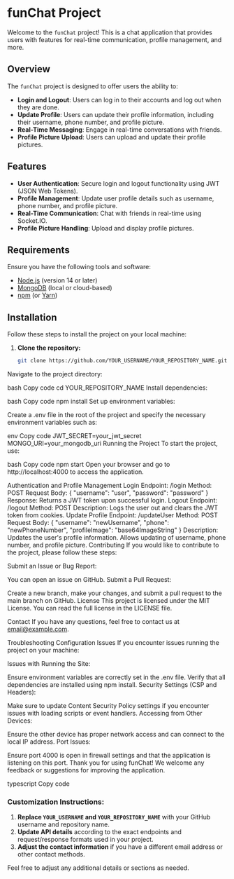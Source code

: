 # funChat Project

Welcome to the `funChat` project! This is a chat application that provides users with features for real-time communication, profile management, and more.

## Overview

The `funChat` project is designed to offer users the ability to:

- **Login and Logout**: Users can log in to their accounts and log out when they are done.
- **Update Profile**: Users can update their profile information, including their username, phone number, and profile picture.
- **Real-Time Messaging**: Engage in real-time conversations with friends.
- **Profile Picture Upload**: Users can upload and update their profile pictures.

## Features

- **User Authentication**: Secure login and logout functionality using JWT (JSON Web Tokens).
- **Profile Management**: Update user profile details such as username, phone number, and profile picture.
- **Real-Time Communication**: Chat with friends in real-time using Socket.IO.
- **Profile Picture Handling**: Upload and display profile pictures.

## Requirements

Ensure you have the following tools and software:

- [Node.js](https://nodejs.org/) (version 14 or later)
- [MongoDB](https://www.mongodb.com/) (local or cloud-based)
- [npm](https://www.npmjs.com/) (or [Yarn](https://yarnpkg.com/))

## Installation

Follow these steps to install the project on your local machine:

1. **Clone the repository:**

   ```bash
   git clone https://github.com/YOUR_USERNAME/YOUR_REPOSITORY_NAME.git
Navigate to the project directory:

bash
Copy code
cd YOUR_REPOSITORY_NAME
Install dependencies:

bash
Copy code
npm install
Set up environment variables:

Create a .env file in the root of the project and specify the necessary environment variables such as:

env
Copy code
JWT_SECRET=your_jwt_secret
MONGO_URI=your_mongodb_uri
Running the Project
To start the project, use:

bash
Copy code
npm start
Open your browser and go to http://localhost:4000 to access the application.

Authentication and Profile Management
Login
Endpoint: /login
Method: POST
Request Body: { "username": "user", "password": "password" }
Response: Returns a JWT token upon successful login.
Logout
Endpoint: /logout
Method: POST
Description: Logs the user out and clears the JWT token from cookies.
Update Profile
Endpoint: /updateUser
Method: POST
Request Body: { "username": "newUsername", "phone": "newPhoneNumber", "profileImage": "base64ImageString" }
Description: Updates the user's profile information. Allows updating of username, phone number, and profile picture.
Contributing
If you would like to contribute to the project, please follow these steps:

Submit an Issue or Bug Report:

You can open an issue on GitHub.
Submit a Pull Request:

Create a new branch, make your changes, and submit a pull request to the main branch on GitHub.
License
This project is licensed under the MIT License. You can read the full license in the LICENSE file.

Contact
If you have any questions, feel free to contact us at email@example.com.

Troubleshooting Configuration Issues
If you encounter issues running the project on your machine:

Issues with Running the Site:

Ensure environment variables are correctly set in the .env file.
Verify that all dependencies are installed using npm install.
Security Settings (CSP and Headers):

Make sure to update Content Security Policy settings if you encounter issues with loading scripts or event handlers.
Accessing from Other Devices:

Ensure the other device has proper network access and can connect to the local IP address.
Port Issues:

Ensure port 4000 is open in firewall settings and that the application is listening on this port.
Thank you for using funChat! We welcome any feedback or suggestions for improving the application.

typescript
Copy code

### Customization Instructions:
1. **Replace `YOUR_USERNAME` and `YOUR_REPOSITORY_NAME`** with your GitHub username and repository name.
2. **Update API details** according to the exact endpoints and request/response formats used in your project.
3. **Adjust the contact information** if you have a different email address or other contact methods.

Feel free to adjust any additional details or sections as needed.
